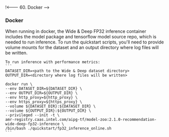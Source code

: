 !<--- 60. Docker -->
### Docker

 When running in docker, the Wide & Deep FP32 inference container includes the model package and tensorflow model source repo,
   which is needed to run inference. To run the quickstart scripts, you'll need to provide volume mounts for the dataset and 
   an output directory where log files will be written.

    To run inference with performance metrics:
    ```
    DATASET_DIR=<path to the Wide & Deep dataset directory>
    OUTPUT_DIR=<directory where log files will be written>

    docker run \
    --env DATASET_DIR=${DATASET_DIR} \
    --env OUTPUT_DIR=${OUTPUT_DIR} \
    --env http_proxy=${http_proxy} \
    --env https_proxy=${https_proxy} \
    --volume ${DATASET_DIR}:${DATASET_DIR} \
    --volume ${OUTPUT_DIR}:${OUTPUT_DIR} \
    --privileged --init -t \
    amr-registry.caas.intel.com/aipg-tf/model-zoo:2.1.0-recommendation-wide-deep-fp32-inference \
    /bin/bash ./quickstart/fp32_inference_online.sh
    ```
